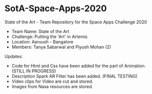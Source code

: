# SotA-Space-Apps-2020
 State of the Art - Team Repository for the Space Apps Challenge 2020

- Team Name: State of the Art
- Challenge: Putting the 'Art' in Artemis
- Location: Aaruush - Bangalore
- Members: Tanya Sabarwal and Piyush Mohan (2)

Updates:
 - Code for Html and Css have been added for the part of Animation. (STILL IN PROGRESS)
 - Description Spark AR Filter has been added. (FINAL TESTING)
 - Video clips for Video are cut and stored.
 - Images from Nasa resources are stored.
